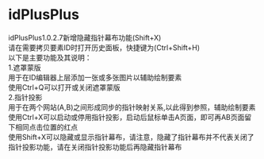 # idPlusPlus
idPlusPlus1.0.2.7新增隐藏指针幕布功能(Shift+X)
<br>
请在需要拷贝要素ID时打开历史面板，快捷键为(Ctrl+Shift+H)
<br>
以下是主要功能及其说明：
<br>
1.遮罩蒙版
<br>
用于在ID编辑器上层添加一张或多张图片以辅助绘制要素
<br>
使用Ctrl+Q可以打开或关闭遮罩蒙版
<br>
2.指针投影
<br>
用于在两个网站(A,B)之间形成同步的指针映射关系,以此得到参照，辅助绘制要素
<br>
使用Ctrl+X可以启动或停用指针投影，启动后鼠标单击A页面，即可再AB页面留下相同点击位置的红点
<br>
使用Shift+X可以隐藏或显示指针幕布，请注意，隐藏了指针幕布并不代表关闭了指针投影功能，请在关闭指针投影功能后再隐藏指针幕布
